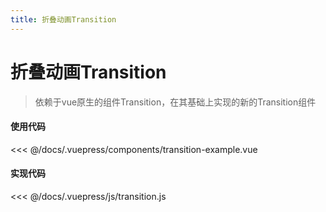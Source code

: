 ```yaml
---
title: 折叠动画Transition
---
```

# 折叠动画Transition

> 依赖于vue原生的组件Transition，在其基础上实现的新的Transition组件

<transition-example></transition-example>

#### 使用代码

<<< @/docs/.vuepress/components/transition-example.vue

#### 实现代码

<<< @/docs/.vuepress/js/transition.js
